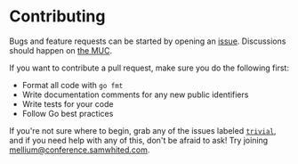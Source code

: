 # Contributing

Bugs and feature requests can be started by opening an [issue][issues].
Discussions should happen on [the MUC][joinmuc].

If you want to contribute a pull request, make sure you do the following first:

  - Format all code with `go fmt`
  - Write documentation comments for any new public identifiers
  - Write tests for your code
  - Follow Go best practices

If you're not sure where to begin, grab any of the issues labeled
[`trivial`][trivial], and if you need help with any of this, don't be afraid to
ask! Try joining [mellium@conference.samwhited.com][joinmuc].


[issues]: https://bitbucket.org/mellium/xmpp/issues?status=new&status=open
[trivial]: https://bitbucket.org/mellium/xmpp/issues?priority=trivial
[joinmuc]: xmpp:mellium@conference.samwhited.com?join
